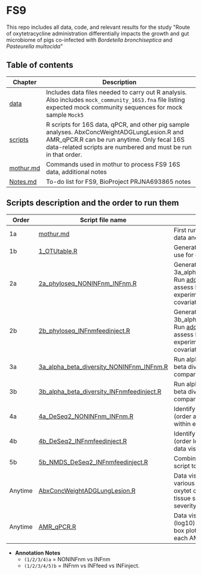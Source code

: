 # **FS9**

This repo includes all data, code, and relevant results for the study "Route of oxytetracycline administration differentially impacts the growth and gut microbiome of pigs co-infected with *Bordetella bronchiseptica* and *Pasteurella multocida*"

## **Table of contents**
| Chapter | Description |
| -- | -- |
| [data](https://github.com/k39ajdM2/FS9/tree/master/data) | Includes data files needed to carry out R analysis. Also includes `mock_community_16S3.fna` file listing expected mock community sequences for mock sample `Mock5` |
| [scripts](https://github.com/k39ajdM2/FS9/tree/master/scripts) | R scripts for 16S data, qPCR, and other pig sample analyses. AbxConcWeightADGLungLesion.R and AMR_qPCR.R can be run anytime. Only fecal 16S data-related scripts are numbered and must be run in that order. |
| [mothur.md](https://github.com/k39ajdM2/FS9/blob/master/mothur.md) | Commands used in mothur to process FS9 16S data, additional notes |
| [Notes.md](https://github.com/k39ajdM2/FS9/blob/master/Notes.md) | To-do list for FS9, BioProject PRJNA693865 notes |

## Scripts description and the order to run them
| Order | Script file name | Description |
| -- | -- | -- |
| 1a | [mothur.md](https://github.com/k39ajdM2/FS9/tree/master/scripts/mothur.md) | First run `mothur.md` to process 16S sequence data and generate output for R scripts. |
| 1b | [1_OTUtable.R](https://github.com/k39ajdM2/FS9/tree/master/scripts/1_OTUtable.R) | Generate OTU table from mothur output to use for creating phyloseq objects|
| 2a | [2a_phyloseq_NONINFnm_INFnm.R](https://github.com/k39ajdM2/FS9/tree/master/scripts/2a_phyloseq_NONINFnm_INFnm.R) | Generate phyloseq object to use for 3a_alpha_beta_diversity_NONINFnm_INFnm.R. Run [adonis](https://www.rdocumentation.org/packages/vegan/versions/2.4-2/topics/adonis) function with distance matrices to assess how variation is attributed to different experimental treatments or uncontrolled covariates. |
| 2b | [2b_phyloseq_INFnmfeedinject.R](https://github.com/k39ajdM2/FS9/tree/master/scripts/2b_phyloseq_INFnmfeedinject.R)| Generate phyloseq object to use for 3b_alpha_beta_diversity_INFnmfeedinject.R. Run [adonis](https://www.rdocumentation.org/packages/vegan/versions/2.4-2/topics/adonis) function with distance matrices to assess how variation is attributed to different experimental treatments or uncontrolled covariates.   |
| 3a | [3a_alpha_beta_diversity_NONINFnm_INFnm.R](https://github.com/k39ajdM2/FS9/tree/master/scripts/3a_alpha_beta_diversity_NONINFnm_INFnm.R) | Run alpha (Shannon, Inverse Simpson) and beta diversity (generating NMDS, pairwise comparisons) analyses, data visualization |
| 3b | [3b_alpha_beta_diversity_INFnmfeedinject.R](https://github.com/k39ajdM2/FS9/tree/master/scripts/3b_alpha_beta_diversity_INFnmfeedinject.R) | Run alpha (Shannon, Inverse Simpson) and beta diversity (generating NMDS, pairwise comparisons) analyses, data visualization |  
| 4a | [4a_DeSeq2_NONINFnm_INFnm.R](https://github.com/k39ajdM2/FS9/tree/master/scripts/4a_DeSeq2_NONINFnm_INFnm.R) | Identify differentially abundant bacterial taxa (order and genus levels) between groups within each day, data visualization |
| 4b | [4b_DeSeq2_INFnmfeedinject.R](https://github.com/k39ajdM2/FS9/tree/master/scripts/4b_DeSeq2_INFnmfeedinject.R) | Identify differentially abundant bacterial taxa (order level) between groups within each day, data visualization |
| 5b | [5b_NMDS_DeSeq2_INFnmfeedinject.R](https://github.com/k39ajdM2/FS9/tree/master/scripts/5b_NMDS_DeSeq2_INFnmfeedinject.R) | Combined steps 2b, 3b, and 4b into one script to generate figure for manuscript |
| Anytime | [AbxConcWeightADGLungLesion.R](https://github.com/k39ajdM2/FS9/tree/master/scripts/AbxConcWeightADGLungLesion.R) | Data visualization of oxytet concentration in various tissue sites, correlation between oxytet concentration and weight for each tissue site, average daily gain, and lung lesion severity |
| Anytime | [AMR_qPCR.R](https://github.com/k39ajdM2/FS9/tree/master/scripts/AMR_qPCR.R) | Data visualization of relative abundance (log10) of each AMR gene using scatter point box plots; and box plots of total abundance of each AMR gene using AULC calculation |

* **Annotation Notes**
  * `(1/2/3/4)a` = NONINFnm vs INFnm
  * `(1/2/3/4/5)b` = INFnm vs INFfeed vs INFinject.
